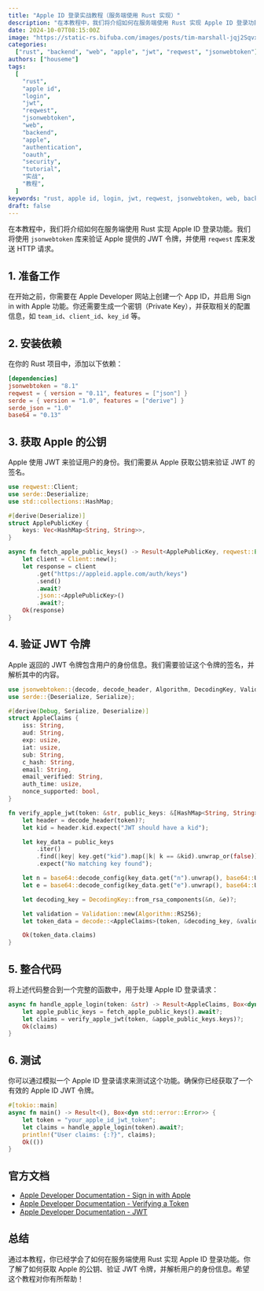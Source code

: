 ```yaml
---
title: "Apple ID 登录实战教程（服务端使用 Rust 实现）"
description: "在本教程中，我们将介绍如何在服务端使用 Rust 实现 Apple ID 登录功能。我们将使用 `jsonwebtoken` 库来验证 Apple 提供的 JWT 令牌，并使用 `reqwest` 库来发送 HTTP 请求。"
date: 2024-10-07T08:15:00Z
image: "https://static-rs.bifuba.com/images/posts/tim-marshall-jqj2SqvxMVY-unsplash.jpg"
categories:
  ["rust", "backend", "web", "apple", "jwt", "reqwest", "jsonwebtoken"]
authors: ["houseme"]
tags:
  [
    "rust",
    "apple id",
    "login",
    "jwt",
    "reqwest",
    "jsonwebtoken",
    "web",
    "backend",
    "apple",
    "authentication",
    "oauth",
    "security",
    "tutorial",
    "实战",
    "教程",
  ]
keywords: "rust, apple id, login, jwt, reqwest, jsonwebtoken, web, backend, apple, authentication, oauth, security, tutorial, 实战, 教程"
draft: false
---
```


在本教程中，我们将介绍如何在服务端使用 Rust 实现 Apple ID 登录功能。我们将使用 `jsonwebtoken` 库来验证 Apple 提供的 JWT 令牌，并使用 `reqwest` 库来发送 HTTP 请求。

## 1. 准备工作

在开始之前，你需要在 Apple Developer 网站上创建一个 App ID，并启用 Sign in with Apple 功能。你还需要生成一个密钥（Private Key），并获取相关的配置信息，如 `team_id`、`client_id`、`key_id` 等。

## 2. 安装依赖

在你的 Rust 项目中，添加以下依赖：

```toml
[dependencies]
jsonwebtoken = "8.1"
reqwest = { version = "0.11", features = ["json"] }
serde = { version = "1.0", features = ["derive"] }
serde_json = "1.0"
base64 = "0.13"
```

## 3. 获取 Apple 的公钥

Apple 使用 JWT 来验证用户的身份。我们需要从 Apple 获取公钥来验证 JWT 的签名。

```rust
use reqwest::Client;
use serde::Deserialize;
use std::collections::HashMap;

#[derive(Deserialize)]
struct ApplePublicKey {
    keys: Vec<HashMap<String, String>>,
}

async fn fetch_apple_public_keys() -> Result<ApplePublicKey, reqwest::Error> {
    let client = Client::new();
    let response = client
        .get("https://appleid.apple.com/auth/keys")
        .send()
        .await?
        .json::<ApplePublicKey>()
        .await?;
    Ok(response)
}
```

## 4. 验证 JWT 令牌

Apple 返回的 JWT 令牌包含用户的身份信息。我们需要验证这个令牌的签名，并解析其中的内容。

```rust
use jsonwebtoken::{decode, decode_header, Algorithm, DecodingKey, Validation};
use serde::{Deserialize, Serialize};

#[derive(Debug, Serialize, Deserialize)]
struct AppleClaims {
    iss: String,
    aud: String,
    exp: usize,
    iat: usize,
    sub: String,
    c_hash: String,
    email: String,
    email_verified: String,
    auth_time: usize,
    nonce_supported: bool,
}

fn verify_apple_jwt(token: &str, public_keys: &[HashMap<String, String>]) -> Result<AppleClaims, jsonwebtoken::errors::Error> {
    let header = decode_header(token)?;
    let kid = header.kid.expect("JWT should have a kid");

    let key_data = public_keys
        .iter()
        .find(|key| key.get("kid").map(|k| k == &kid).unwrap_or(false))
        .expect("No matching key found");

    let n = base64::decode_config(key_data.get("n").unwrap(), base64::URL_SAFE_NO_PAD)?;
    let e = base64::decode_config(key_data.get("e").unwrap(), base64::URL_SAFE_NO_PAD)?;

    let decoding_key = DecodingKey::from_rsa_components(&n, &e)?;

    let validation = Validation::new(Algorithm::RS256);
    let token_data = decode::<AppleClaims>(token, &decoding_key, &validation)?;

    Ok(token_data.claims)
}
```

## 5. 整合代码

将上述代码整合到一个完整的函数中，用于处理 Apple ID 登录请求：

```rust
async fn handle_apple_login(token: &str) -> Result<AppleClaims, Box<dyn std::error::Error>> {
    let apple_public_keys = fetch_apple_public_keys().await?;
    let claims = verify_apple_jwt(token, &apple_public_keys.keys)?;
    Ok(claims)
}
```

## 6. 测试

你可以通过模拟一个 Apple ID 登录请求来测试这个功能。确保你已经获取了一个有效的 Apple ID JWT 令牌。

```rust
#[tokio::main]
async fn main() -> Result<(), Box<dyn std::error::Error>> {
    let token = "your_apple_id_jwt_token";
    let claims = handle_apple_login(token).await?;
    println!("User claims: {:?}", claims);
    Ok(())
}
```

## 官方文档

- [Apple Developer Documentation - Sign in with Apple](https://developer.apple.com/documentation/sign_in_with_apple "Apple Developer Documentation - Sign in with Apple")
- [Apple Developer Documentation - Verifying a Token](https://developer.apple.com/documentation/sign_in_with_apple/sign_in_with_apple_rest_api/verifying_a_token "Apple Developer Documentation - Verifying a Token")
- [Apple Developer Documentation - JWT](https://developer.apple.com/documentation/sign_in_with_apple/generate_and_validate_tokens "Apple Developer Documentation - JWT")

## 总结

通过本教程，你已经学会了如何在服务端使用 Rust 实现 Apple ID 登录功能。你了解了如何获取 Apple 的公钥、验证 JWT 令牌，并解析用户的身份信息。希望这个教程对你有所帮助！
